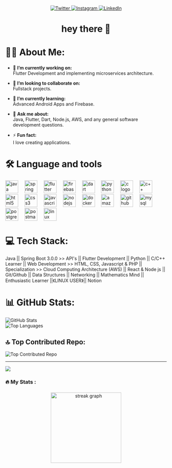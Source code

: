 ###

<div align="center">
  <a href="https://twitter.com/akshay_tyagi03">
    <img src="https://img.shields.io/badge/Twitter-%231DA1F2.svg?logo=Twitter&logoColor=white" alt="Twitter" />
  </a>
  <a href="https://www.instagram.com/akshay_tyagi03">
    <img src="https://img.shields.io/badge/Instagram-%23E4405F.svg?logo=Instagram&logoColor=white" alt="Instagram" />
  </a>
  <a href="https://www.linkedin.com/in/akshaytyagi11092004/">
    <img src="https://img.shields.io/badge/LinkedIn-%230077B5.svg?logo=linkedin&logoColor=white" alt="LinkedIn" />
  </a>
</div>

###

<h1 align="center">hey there 👋</h1>

###

<h1 align="left">👩‍💻 About Me:
</h1>

###

- 🔭 **I’m currently working on:**
  <br>Flutter Development and implementing microservices architecture.<br>

- 👯 **I’m looking to collaborate on:**<br>
  Fullstack projects.<br>

- 🌱 **I’m currently learning:**
  <br>Advanced Android Apps and Firebase.<br>

- 💬 **Ask me about:**
  <br>Java, Flutter, Dart, Node.js, AWS, and any general software development questions.<br>

- ⚡ **Fun fact:**
  <br>I love creating applications.<br>
  
###

<h1 align="left">🛠 Language and tools</h1>

###

<div align="left">
  <img src="https://cdn.jsdelivr.net/gh/devicons/devicon/icons/java/java-original-wordmark.svg" height="40" alt="java logo"  />
  <img width="12" />
  <img src="https://cdn.jsdelivr.net/gh/devicons/devicon/icons/spring/spring-original-wordmark.svg" height="40" alt="spring boot logo"  />
  <img width="12" />
  <img src="https://cdn.jsdelivr.net/gh/devicons/devicon/icons/flutter/flutter-original.svg" height="40" alt="flutter logo"  />
  <img width="12" />
  <img src="https://cdn.jsdelivr.net/gh/devicons/devicon/icons/firebase/firebase-plain-wordmark.svg" height="40" alt="firebase logo"  />
  <img width="12" />
  <img src="https://cdn.jsdelivr.net/gh/devicons/devicon/icons/dart/dart-original-wordmark.svg" height="40" alt="dart logo"  />
  <img width="12" />
  <img src="https://cdn.jsdelivr.net/gh/devicons/devicon/icons/python/python-original-wordmark.svg" height="40" alt="python logo"  />
  <img width="12" />
  <img src="https://cdn.jsdelivr.net/gh/devicons/devicon/icons/c/c-original.svg" height="40" alt="c logo"  />
  <img width="12" />
  <img src="https://cdn.jsdelivr.net/gh/devicons/devicon/icons/cplusplus/cplusplus-original.svg" height="40" alt="c++ logo"  />
  <img width="12" />
  <img src="https://cdn.jsdelivr.net/gh/devicons/devicon/icons/html5/html5-original-wordmark.svg" height="40" alt="html5 logo"  />
  <img width="12" />
  <img src="https://cdn.jsdelivr.net/gh/devicons/devicon/icons/css3/css3-original-wordmark.svg" height="40" alt="css3 logo"  />
  <img width="12" />
  <img src="https://cdn.jsdelivr.net/gh/devicons/devicon/icons/javascript/javascript-original.svg" height="40" alt="javascript logo"  />
  <img width="12" />
  <img src="https://cdn.jsdelivr.net/gh/devicons/devicon/icons/nodejs/nodejs-original-wordmark.svg" height="40" alt="nodejs logo"  />
  <img width="12" />
  <img src="https://cdn.jsdelivr.net/gh/devicons/devicon/icons/docker/docker-plain-wordmark.svg" height="40" alt="docker logo"  />
  <img width="12" />
  <img src="https://cdn.jsdelivr.net/gh/devicons/devicon/icons/amazonwebservices/amazonwebservices-original.svg" height="40" alt="amazonwebservices logo"  />
  <img width="12" />
  <img src="https://cdn.jsdelivr.net/gh/devicons/devicon/icons/github/github-original-wordmark.svg" height="40" alt="github logo"  />
  <img width="12" />
  <img src="https://cdn.jsdelivr.net/gh/devicons/devicon/icons/mysql/mysql-original-wordmark.svg" height="40" alt="mysql logo"  />
  <img width="12" />
  <img src="https://cdn.jsdelivr.net/gh/devicons/devicon/icons/postgresql/postgresql-original-wordmark.svg" height="40" alt="postgresql logo"  />
  <img width="12" />
  <img src="https://www.vectorlogo.zone/logos/getpostman/getpostman-icon.svg" height="40" alt="postman logo"  />
  <img width="12" />
  <img src="https://cdn.jsdelivr.net/gh/devicons/devicon/icons/linux/linux-original.svg" height="40" alt="linux logo"  />
</div>


###

# 💻 Tech Stack:

Java || Spring Boot 3.0.0 >> API's || Flutter Development || Python || C/C++ Learner || Web Development >> HTML, CSS, Javascript & PHP || Specialization >> Cloud Computing Architecture (AWS) || React & Node js || Git/Github || Data Structures || Networking || Mathematics Mind || Enthusiastic Learner ||《LINUX USER》|| Notion

# 📊 GitHub Stats:

![GitHub Stats](https://github-readme-stats.vercel.app/api?username=kakshaytyagi&theme=dark&hide_border=false&include_all_commits=false&count_private=false) <br>
![Top Languages](https://github-readme-stats.vercel.app/api/top-langs/?username=kakshaytyagi&theme=dark&hide_border=false&include_all_commits=false&count_private=false&layout=compact)

## 🔝 Top Contributed Repo:

![Top Contributed Repo](https://github-contributor-stats.vercel.app/api?username=kakshaytyagi&limit=5&theme=tokyonight&combine_all_yearly_contributions=true)

---

![](https://komarev.com/ghpvc/?username=kakshaytyagi&color=green)

<h3 align="left">🔥   My Stats :</h3>

###

<div align="center">
  <img src="https://streak-stats.demolab.com?user=kakshaytyagi&locale=en&mode=daily&theme=dark&hide_border=false&border_radius=5&order=3" height="220" alt="streak graph"  />
</div>

###
